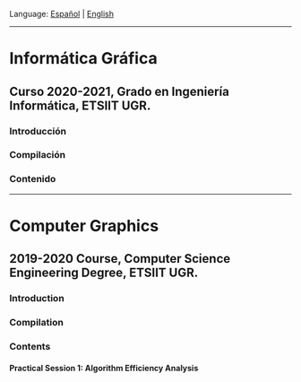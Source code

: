 Language: [Español](#informática-gráfica) | [English](#computer-graphics)

---
# Informática Gráfica #
## Curso 2020-2021, Grado en Ingeniería Informática, ETSIIT UGR.

### Introducción

### Compilación

### Contenido
---
# Computer Graphics #
## 2019-2020 Course, Computer Science Engineering Degree, ETSIIT UGR.
### Introduction


### Compilation

### Contents
#### Practical Session 1: Algorithm Efficiency Analysis
